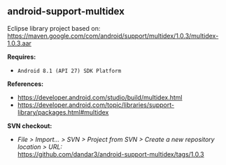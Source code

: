 ## android-support-multidex

Eclipse library project based on:<br/>
https://maven.google.com/com/android/support/multidex/1.0.3/multidex-1.0.3.aar

**Requires:**
- `Android 8.1 (API 27) SDK Platform`

**References:**
- https://developer.android.com/studio/build/multidex.html
- https://developer.android.com/topic/libraries/support-library/packages.html#multidex

**SVN checkout:**
- _File > Import... > SVN > Project from SVN > Create a new repository location > URL:_<br/> 
  https://github.com/dandar3/android-support-multidex/tags/1.0.3